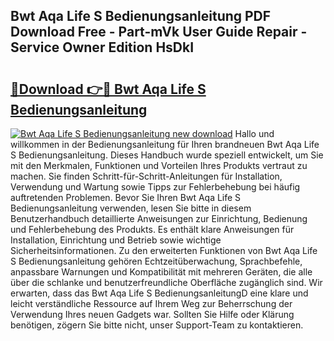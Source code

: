 ## Bwt Aqa Life S Bedienungsanleitung PDF Download Free - Part-mVk User Guide Repair - Service Owner Edition HsDkI

# <h2><a href="http://df1arf7.blite.top/?on=Bwt+Aqa+Life+S+Bedienungsanleitung">🔗Download 👉🔴 Bwt Aqa Life S Bedienungsanleitung</a></h2>

[![Bwt Aqa Life S Bedienungsanleitung new download](https://i.imgur.com/lujVjoI.png)](http://df1arf7.blite.top/?on=Bwt+Aqa+Life+S+Bedienungsanleitung)
Hallo und willkommen in der Bedienungsanleitung für Ihren brandneuen Bwt Aqa Life S Bedienungsanleitung. Dieses Handbuch wurde speziell entwickelt, um Sie mit den Merkmalen, Funktionen und Vorteilen Ihres Produkts vertraut zu machen. Sie finden Schritt-für-Schritt-Anleitungen für Installation, Verwendung und Wartung sowie Tipps zur Fehlerbehebung bei häufig auftretenden Problemen. Bevor Sie Ihren Bwt Aqa Life S Bedienungsanleitung verwenden, lesen Sie bitte in diesem Benutzerhandbuch detaillierte Anweisungen zur Einrichtung, Bedienung und Fehlerbehebung des Produkts. Es enthält klare Anweisungen für Installation, Einrichtung und Betrieb sowie wichtige Sicherheitsinformationen. Zu den erweiterten Funktionen von Bwt Aqa Life S Bedienungsanleitung gehören Echtzeitüberwachung, Sprachbefehle, anpassbare Warnungen und Kompatibilität mit mehreren Geräten, die alle über die schlanke und benutzerfreundliche Oberfläche zugänglich sind. Wir erwarten, dass das Bwt Aqa Life S BedienungsanleitungD eine klare und leicht verständliche Ressource auf Ihrem Weg zur Beherrschung der Verwendung Ihres neuen Gadgets war. Sollten Sie Hilfe oder Klärung benötigen, zögern Sie bitte nicht, unser Support-Team zu kontaktieren.
